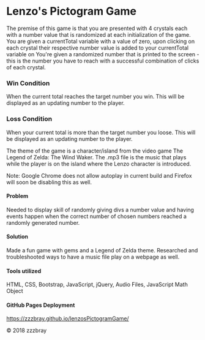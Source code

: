 # Lenzo's Pictogram Game

The premise of this game is that you are presented with 4 crystals each with a number value that is randomized at each initialization of the game. You are given a currentTotal variable with a value of zero, upon clicking on each crystal their respective number value is added to your currentTotal variable on You're given a randomized number that is printed to the screen - this is the number you have to reach with a successful combination of clicks of each crystal.

### Win Condition

When the current total reaches the target number you win. This will be displayed as an updating number to the player.

### Loss Condition

When your current total is more than the target number you loose. This will be displayed as an updating number to the player.

The theme of the game is a character/island from the video game The Legend of Zelda: The Wind Waker. The .mp3 file is the music that plays while the player is on the island where the Lenzo character is introduced.

Note: Google Chrome does not allow autoplay in current build and Firefox will soon be disabling this as well.

#### Problem

Needed to display skill of randomly giving divs a number value and having events happen when the correct number of chosen numbers reached a randomly generated number.

#### Solution

Made a fun game with gems and a Legend of Zelda theme. Researched and troubleshooted ways to have a music file play on a webpage as well.

#### Tools utilized

HTML, CSS, Bootstrap, JavaScript, jQuery, Audio Files, JavaScript Math Object

#### GitHub Pages Deployment

https://zzzbray.github.io/lenzosPictogramGame/


© 2018 zzzbray

